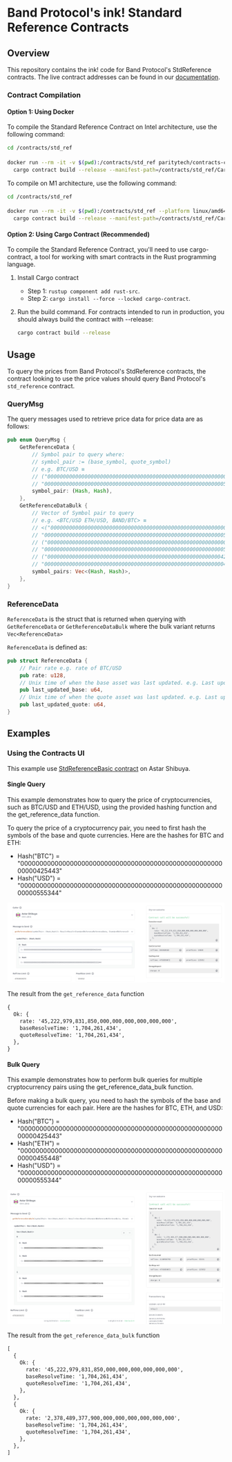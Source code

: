 # Band Protocol's ink! Standard Reference Contracts

## Overview

This repository contains the ink! code for Band Protocol's StdReference contracts. The live contract addresses can
be found in our [documentation](https://docs.bandchain.org/develop/supported-blockchains/).

### Contract Compilation

#### Option 1: Using Docker

To compile the Standard Reference Contract on Intel architecture, use the following command:

```bash
cd /contracts/std_ref

docker run --rm -it -v $(pwd):/contracts/std_ref paritytech/contracts-ci-linux \
  cargo contract build --release --manifest-path=/contracts/std_ref/Cargo.toml
```

To compile on M1 architecture, use the following command:

```bash
cd /contracts/std_ref

docker run --rm -it -v $(pwd):/contracts/std_ref --platform linux/amd64 paritytech/contracts-ci-linux \
  cargo contract build --release --manifest-path=/contracts/std_ref/Cargo.toml
```


#### Option 2: Using Cargo Contract (Recommended)

To compile the Standard Reference Contract, you'll need to use cargo-contract, a tool for working with smart contracts in the Rust programming language.

1. Install Cargo contract
   - Step 1: `rustup component add rust-src`.
   - Step 2: `cargo install --force --locked cargo-contract`.

2. Run the build command. For contracts intended to run in production, you should always build the contract with --release:

    ```bash
    cargo contract build --release
    ```

## Usage

To query the prices from Band Protocol's StdReference contracts, the contract looking to use the price values should query Band Protocol's `std_reference` contract.

### QueryMsg

The query messages used to retrieve price data for price data are as follows:

```rust
pub enum QueryMsg {
    GetReferenceData {
        // Symbol pair to query where:
        // symbol_pair := (base_symbol, quote_symbol)
        // e.g. BTC/USD ≡ 
        // ("0000000000000000000000000000000000000000000000000000000000425443",
        // "0000000000000000000000000000000000000000000000000000000000555344")
        symbol_pair: (Hash, Hash),
    },
    GetReferenceDataBulk {
        // Vector of Symbol pair to query
        // e.g. <BTC/USD ETH/USD, BAND/BTC> ≡ 
        // <("0000000000000000000000000000000000000000000000000000000000425443",
        // "0000000000000000000000000000000000000000000000000000000000555344"),
        // ("0000000000000000000000000000000000000000000000000000000000455448",
        // "0000000000000000000000000000000000000000000000000000000000555344"),
        // ("0000000000000000000000000000000000000000000000000000000042414e44",
        // "0000000000000000000000000000000000000000000000000000000000425443")>
        symbol_pairs: Vec<(Hash, Hash)>,
    },
}
```

### ReferenceData

`ReferenceData` is the struct that is returned when querying with `GetReferenceData` or `GetReferenceDataBulk` where the
bulk variant returns `Vec<ReferenceData>`

`ReferenceData` is defined as:

```rust
pub struct ReferenceData {
    // Pair rate e.g. rate of BTC/USD
    pub rate: u128,
    // Unix time of when the base asset was last updated. e.g. Last update time of BTC in Unix time
    pub last_updated_base: u64,
    // Unix time of when the quote asset was last updated. e.g. Last update time of USD in Unix time
    pub last_updated_quote: u64,
}
```

## Examples

### Using the Contracts UI

This example use [StdReferenceBasic contract](https://contracts-ui.substrate.io/contract/Yjj2DQA4AznhucyvoYVyNXLqZu6KVDKuC3xvjt7oVF5ucZ1) on Astar Shibuya.

#### Single Query

This example demonstrates how to query the price of cryptocurrencies, such as BTC/USD and ETH/USD, using the provided hashing function and the get_reference_data function.

To query the price of a cryptocurrency pair, you need to first hash the symbols of the base and quote currencies. Here are the hashes for BTC and ETH:

- Hash("BTC") = "0000000000000000000000000000000000000000000000000000000000425443"
- Hash("USD") = "0000000000000000000000000000000000000000000000000000000000555344"

![get_reference_data](img/get_reference_data.png)

The result from the `get_reference_data` function

```text
{
  Ok: {
    rate: '45,222,979,831,850,000,000,000,000,000,000',
    baseResolveTime: '1,704,261,434',
    quoteResolveTime: '1,704,261,434',
  },
}
```

#### Bulk Query

This example demonstrates how to perform bulk queries for multiple cryptocurrency pairs using the get_reference_data_bulk function.

Before making a bulk query, you need to hash the symbols of the base and quote currencies for each pair. Here are the hashes for BTC, ETH, and USD:

- Hash("BTC") = "0000000000000000000000000000000000000000000000000000000000425443"
- Hash("ETH") = "0000000000000000000000000000000000000000000000000000000000455448"
- Hash("USD") = "0000000000000000000000000000000000000000000000000000000000555344"

![get_reference_data_bulk](/img/get_reference_data_bulk.png)

The result from the `get_reference_data_bulk` function

```text
[
  {
    Ok: {
      rate: '45,222,979,831,850,000,000,000,000,000,000',
      baseResolveTime: '1,704,261,434',
      quoteResolveTime: '1,704,261,434',
    },
  },
  {
    Ok: {
      rate: '2,378,489,377,900,000,000,000,000,000,000',
      baseResolveTime: '1,704,261,434',
      quoteResolveTime: '1,704,261,434',
    },
  },
]
```
